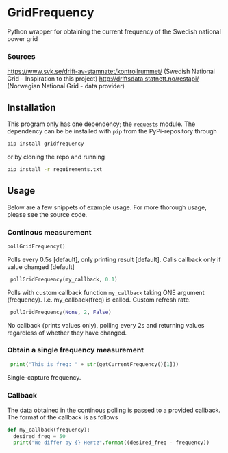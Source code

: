 # GridFrequency
Python wrapper for obtaining the current frequency of the Swedish national power grid

### Sources
https://www.svk.se/drift-av-stamnatet/kontrollrummet/ (Swedish National Grid - Inspiration to this project)
http://driftsdata.statnett.no/restapi/ (Norwegian National Grid - data provider)



## Installation
This program only has one dependency; the ```requests``` module. The dependency can be be installed with ```pip``` from the PyPi-repository through 

```bash
pip install gridfrequency
```
or by cloning the repo and running

```bash
pip install -r requirements.txt
```
## Usage
Below are a few snippets of example usage. For more thorough usage, please see the source code. 

### Continous measurement
```python
pollGridFrequency()
```
Polls every 0.5s [default], only printing result [default]. Calls callback only if value changed [default]

```python
 pollGridFrequency(my_callback, 0.1)
```
Polls with custom callback function `my_callback` taking ONE argument (frequency). I.e. my_callback(freq) is called. Custom refresh rate.
```python
 pollGridFrequency(None, 2, False)
```
No callback (prints values only), polling every 2s and returning values regardless of whether they have changed.

### Obtain a single frequency measurement
```python
 print("This is freq: " + str(getCurrentFrequency()[1]))
```
Single-capture frequency.

### Callback
The data obtained in the continous polling is passed to a provided callback. The format of the callback is as follows
```python
def my_callback(frequency):
  desired_freq = 50
  print("We differ by {} Hertz".format((desired_freq - frequency))
```
